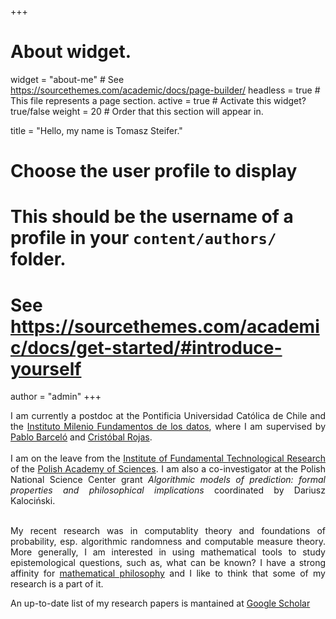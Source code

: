 ﻿+++
# About widget.
widget = "about-me"  # See https://sourcethemes.com/academic/docs/page-builder/
headless = true  # This file represents a page section.
active = true  # Activate this widget? true/false
weight = 20  # Order that this section will appear in.

title = "Hello, my name is Tomasz Steifer."

# Choose the user profile to display
# This should be the username of a profile in your `content/authors/` folder.
# See https://sourcethemes.com/academic/docs/get-started/#introduce-yourself
author = "admin"
+++

<div align="justify">
I am currently a postdoc at the Pontificia Universidad Católica de Chile and the <a href="https://imfd.cl/">Instituto Milenio Fundamentos de los datos</a>, where I am supervised by <a href="https://pbarcelo.ing.uc.cl/">Pablo Barceló</a> and <a href="https://scholar.google.com/citations?user=Z1aTUGsAAAAJ&hl=es">Cristóbal Rojas</a>.
<br><br>
I am on the leave from the <a href="https://www.ippt.pan.pl/en/">Institute of Fundamental Technological Research</a> of the <a href="https://institution.pan.pl/">Polish Academy of Sciences</a>. I am also a co-investigator at the Polish National Science Center grant <i>Algorithmic models of prediction: formal properties and philosophical implications</i> coordinated by Dariusz Kalociński. 
<br><br>

My recent research was in computablity theory and foundations of probability, esp. algorithmic randomness and computable measure theory. More generally, I am interested in using mathematical tools to study epistemological questions, such as, what can be known?
I have a strong affinity for <a href="https://onlinelibrary.wiley.com/doi/full/10.1111/meta.12029">mathematical philosophy</a> and I like to think that some of my research is a part of it.</div>

An up-to-date list of my research papers is mantained at <a href="https://scholar.google.pl/citations?user=Sjw4GpgAAAAJ">Google Scholar</a>